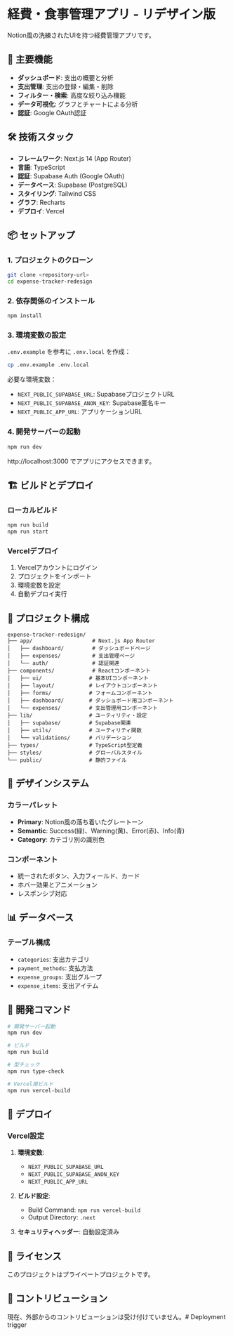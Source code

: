 # 経費・食事管理アプリ - リデザイン版

Notion風の洗練されたUIを持つ経費管理アプリです。

## 🚀 主要機能

- **ダッシュボード**: 支出の概要と分析
- **支出管理**: 支出の登録・編集・削除
- **フィルター・検索**: 高度な絞り込み機能
- **データ可視化**: グラフとチャートによる分析
- **認証**: Google OAuth認証

## 🛠 技術スタック

- **フレームワーク**: Next.js 14 (App Router)
- **言語**: TypeScript
- **認証**: Supabase Auth (Google OAuth)
- **データベース**: Supabase (PostgreSQL)
- **スタイリング**: Tailwind CSS
- **グラフ**: Recharts
- **デプロイ**: Vercel

## 📦 セットアップ

### 1. プロジェクトのクローン

```bash
git clone <repository-url>
cd expense-tracker-redesign
```

### 2. 依存関係のインストール

```bash
npm install
```

### 3. 環境変数の設定

`.env.example` を参考に `.env.local` を作成：

```bash
cp .env.example .env.local
```

必要な環境変数：
- `NEXT_PUBLIC_SUPABASE_URL`: SupabaseプロジェクトURL
- `NEXT_PUBLIC_SUPABASE_ANON_KEY`: Supabase匿名キー
- `NEXT_PUBLIC_APP_URL`: アプリケーションURL

### 4. 開発サーバーの起動

```bash
npm run dev
```

http://localhost:3000 でアプリにアクセスできます。

## 🏗 ビルドとデプロイ

### ローカルビルド

```bash
npm run build
npm run start
```

### Vercelデプロイ

1. Vercelアカウントにログイン
2. プロジェクトをインポート
3. 環境変数を設定
4. 自動デプロイ実行

## 📁 プロジェクト構成

```
expense-tracker-redesign/
├── app/                   # Next.js App Router
│   ├── dashboard/         # ダッシュボードページ
│   ├── expenses/          # 支出管理ページ
│   └── auth/              # 認証関連
├── components/            # Reactコンポーネント
│   ├── ui/               # 基本UIコンポーネント
│   ├── layout/           # レイアウトコンポーネント
│   ├── forms/            # フォームコンポーネント
│   ├── dashboard/        # ダッシュボード用コンポーネント
│   └── expenses/         # 支出管理用コンポーネント
├── lib/                  # ユーティリティ・設定
│   ├── supabase/         # Supabase関連
│   ├── utils/            # ユーティリティ関数
│   └── validations/      # バリデーション
├── types/                # TypeScript型定義
├── styles/               # グローバルスタイル
└── public/               # 静的ファイル
```

## 🎨 デザインシステム

### カラーパレット

- **Primary**: Notion風の落ち着いたグレートーン
- **Semantic**: Success(緑)、Warning(黄)、Error(赤)、Info(青)
- **Category**: カテゴリ別の識別色

### コンポーネント

- 統一されたボタン、入力フィールド、カード
- ホバー効果とアニメーション
- レスポンシブ対応

## 📊 データベース

### テーブル構成

- `categories`: 支出カテゴリ
- `payment_methods`: 支払方法
- `expense_groups`: 支出グループ
- `expense_items`: 支出アイテム

## 🔧 開発コマンド

```bash
# 開発サーバー起動
npm run dev

# ビルド
npm run build

# 型チェック
npm run type-check

# Vercel用ビルド
npm run vercel-build
```

## 🚀 デプロイ

### Vercel設定

1. **環境変数**:
   - `NEXT_PUBLIC_SUPABASE_URL`
   - `NEXT_PUBLIC_SUPABASE_ANON_KEY`
   - `NEXT_PUBLIC_APP_URL`

2. **ビルド設定**:
   - Build Command: `npm run vercel-build`
   - Output Directory: `.next`

3. **セキュリティヘッダー**: 自動設定済み

## 📝 ライセンス

このプロジェクトはプライベートプロジェクトです。

## 🤝 コントリビューション

現在、外部からのコントリビューションは受け付けていません。# Deployment trigger
